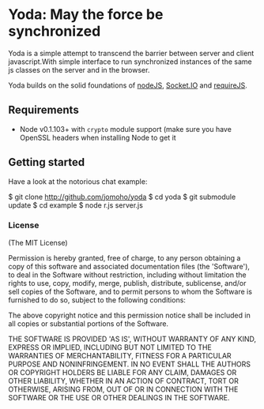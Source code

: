Yoda: May the force be synchronized
===================================

Yoda is a simple attempt to transcend the barrier between server and client 
javascript.With simple interface to run synchronized instances of the same 
js classes on the server and in the browser.

Yoda builds on the solid foundations of [nodeJS](http://nodejs.org/), 
[Socket.IO](http://socket.io/) and [requireJS](http://requirejs.org/).

## Requirements

- Node v0.1.103+ with `crypto` module support (make sure you have OpenSSL
  headers when installing Node to get it

## Getting started

Have a look at the notorious chat example:

$ git clone http://github.com/jomoho/yoda
$ cd yoda
$ git submodule update
$ cd example
$ node r.js server.js



### License 

(The MIT License)

Permission is hereby granted, free of charge, to any person obtaining
a copy of this software and associated documentation files (the
'Software'), to deal in the Software without restriction, including
without limitation the rights to use, copy, modify, merge, publish,
distribute, sublicense, and/or sell copies of the Software, and to
permit persons to whom the Software is furnished to do so, subject to
the following conditions:

The above copyright notice and this permission notice shall be
included in all copies or substantial portions of the Software.

THE SOFTWARE IS PROVIDED 'AS IS', WITHOUT WARRANTY OF ANY KIND,
EXPRESS OR IMPLIED, INCLUDING BUT NOT LIMITED TO THE WARRANTIES OF
MERCHANTABILITY, FITNESS FOR A PARTICULAR PURPOSE AND NONINFRINGEMENT.
IN NO EVENT SHALL THE AUTHORS OR COPYRIGHT HOLDERS BE LIABLE FOR ANY
CLAIM, DAMAGES OR OTHER LIABILITY, WHETHER IN AN ACTION OF CONTRACT,
TORT OR OTHERWISE, ARISING FROM, OUT OF OR IN CONNECTION WITH THE
SOFTWARE OR THE USE OR OTHER DEALINGS IN THE SOFTWARE.